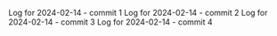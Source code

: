 Log for 2024-02-14 - commit 1
Log for 2024-02-14 - commit 2
Log for 2024-02-14 - commit 3
Log for 2024-02-14 - commit 4
